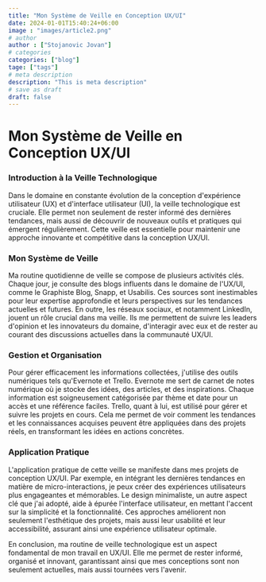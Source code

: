 ```yaml
---
title: "Mon Système de Veille en Conception UX/UI"
date: 2024-01-01T15:40:24+06:00
image : "images/article2.png"
# author
author : ["Stojanovic Jovan"]
# categories
categories: ["blog"]
tage: ["tags"]
# meta description
description: "This is meta description"
# save as draft
draft: false
---
```


# Mon Système de Veille en Conception UX/UI

### Introduction à la Veille Technologique

Dans le domaine en constante évolution de la conception d'expérience utilisateur (UX) et d'interface utilisateur (UI), la veille technologique est cruciale. Elle permet non seulement de rester informé des dernières tendances, mais aussi de découvrir de nouveaux outils et pratiques qui émergent régulièrement. Cette veille est essentielle pour maintenir une approche innovante et compétitive dans la conception UX/UI.

### Mon Système de Veille

Ma routine quotidienne de veille se compose de plusieurs activités clés. Chaque jour, je consulte des blogs influents dans le domaine de l'UX/UI, comme le Graphiste Blog, Snapp, et Usabilis. Ces sources sont inestimables pour leur expertise approfondie et leurs perspectives sur les tendances actuelles et futures. En outre, les réseaux sociaux, et notamment LinkedIn, jouent un rôle crucial dans ma veille. Ils me permettent de suivre les leaders d'opinion et les innovateurs du domaine, d'interagir avec eux et de rester au courant des discussions actuelles dans la communauté UX/UI.

### Gestion et Organisation

Pour gérer efficacement les informations collectées, j'utilise des outils numériques tels qu'Evernote et Trello. Evernote me sert de carnet de notes numérique où je stocke des idées, des articles, et des inspirations. Chaque information est soigneusement catégorisée par thème et date pour un accès et une référence faciles. Trello, quant à lui, est utilisé pour gérer et suivre les projets en cours. Cela me permet de voir comment les tendances et les connaissances acquises peuvent être appliquées dans des projets réels, en transformant les idées en actions concrètes.

### Application Pratique

L'application pratique de cette veille se manifeste dans mes projets de conception UX/UI. Par exemple, en intégrant les dernières tendances en matière de micro-interactions, je peux créer des expériences utilisateurs plus engageantes et mémorables. Le design minimaliste, un autre aspect clé que j'ai adopté, aide à épurée l'interface utilisateur, en mettant l'accent sur la simplicité et la fonctionnalité. Ces approches améliorent non seulement l'esthétique des projets, mais aussi leur usabilité et leur accessibilité, assurant ainsi une expérience utilisateur optimale.

En conclusion, ma routine de veille technologique est un aspect fondamental de mon travail en UX/UI. Elle me permet de rester informé, organisé et innovant, garantissant ainsi que mes conceptions sont non seulement actuelles, mais aussi tournées vers l'avenir.
